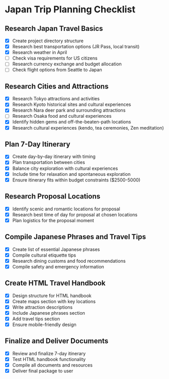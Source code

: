 # Japan Trip Planning Checklist

## Research Japan Travel Basics
- [x] Create project directory structure
- [x] Research best transportation options (JR Pass, local transit)
- [x] Research weather in April
- [ ] Check visa requirements for US citizens
- [ ] Research currency exchange and budget allocation
- [ ] Check flight options from Seattle to Japan

## Research Cities and Attractions
- [x] Research Tokyo attractions and activities
- [x] Research Kyoto historical sites and cultural experiences
- [x] Research Nara deer park and surrounding attractions
- [ ] Research Osaka food and cultural experiences
- [x] Identify hidden gems and off-the-beaten-path locations
- [x] Research cultural experiences (kendo, tea ceremonies, Zen meditation)

## Plan 7-Day Itinerary
- [x] Create day-by-day itinerary with timing
- [x] Plan transportation between cities
- [x] Balance city exploration with cultural experiences
- [x] Include time for relaxation and spontaneous exploration
- [x] Ensure itinerary fits within budget constraints ($2500-5000)

## Research Proposal Locations
- [x] Identify scenic and romantic locations for proposal
- [x] Research best time of day for proposal at chosen locations
- [x] Plan logistics for the proposal moment

## Compile Japanese Phrases and Travel Tips
- [x] Create list of essential Japanese phrases
- [x] Compile cultural etiquette tips
- [x] Research dining customs and food recommendations
- [x] Compile safety and emergency information

## Create HTML Travel Handbook
- [x] Design structure for HTML handbook
- [x] Create maps section with key locations
- [x] Write attraction descriptions
- [x] Include Japanese phrases section
- [x] Add travel tips section
- [x] Ensure mobile-friendly design

## Finalize and Deliver Documents
- [x] Review and finalize 7-day itinerary
- [x] Test HTML handbook functionality
- [x] Compile all documents and resources
- [x] Deliver final package to user
